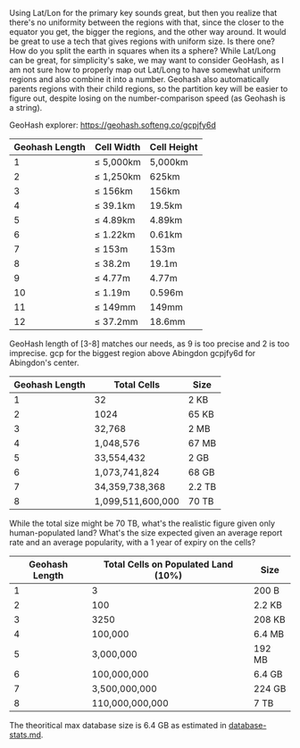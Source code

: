 Using Lat/Lon for the primary key sounds great, but then you realize that there's no uniformity between the regions with that, since the closer to the equator you get, the bigger the regions, and the other way around. It would be great to use a tech that gives regions with uniform size. Is there one? How do you split the earth in squares when its a sphere? While Lat/Long can be great, for simplicity's sake, we may want to consider GeoHash, as I am not sure how to properly map out Lat/Long to have somewhat uniform regions and also combine it into a number. Geohash also automatically parents regions with their child regions, so the partition key will be easier to figure out, despite losing on the number-comparison speed (as Geohash is a string).

GeoHash explorer: https://geohash.softeng.co/gcpjfy6d

| Geohash Length | Cell Width | Cell Height |
| -------------- | ---------- | ----------- |
| 1              | ≤ 5,000km  | 5,000km     |
| 2              | ≤ 1,250km  | 625km       |
| 3              | ≤ 156km    | 156km       |
| 4              | ≤ 39.1km   | 19.5km      |
| 5              | ≤ 4.89km   | 4.89km      |
| 6              | ≤ 1.22km   | 0.61km      |
| 7              | ≤ 153m     | 153m        |
| 8              | ≤ 38.2m    | 19.1m       |
| 9              | ≤ 4.77m    | 4.77m       |
| 10             | ≤ 1.19m    | 0.596m      |
| 11             | ≤ 149mm    | 149mm       |
| 12             | ≤ 37.2mm   | 18.6mm      |

GeoHash length of [3-8] matches our needs, as 9 is too precise and 2 is too imprecise.
gcp for the biggest region above Abingdon
gcpjfy6d for Abingdon's center.

| Geohash Length | Total Cells       | Size   |
| -------------- | ----------------- | ------ |
| 1              | 32                | 2 KB   |
| 2              | 1024              | 65 KB  |
| 3              | 32,768            | 2 MB   |
| 4              | 1,048,576         | 67 MB  |
| 5              | 33,554,432        | 2 GB   |
| 6              | 1,073,741,824     | 68 GB  |
| 7              | 34,359,738,368    | 2.2 TB |
| 8              | 1,099,511,600,000 | 70 TB  |

While the total size might be 70 TB, what's the realistic figure given only human-populated land? 
What's the size expected given an average report rate and an average popularity, with a 1 year of expiry on the cells?

| Geohash Length | Total Cells on Populated Land (10%) | Size   |
| -------------- | ----------------------------------- | ------ |
| 1              | 3                                   | 200 B  |
| 2              | 100                                 | 2.2 KB |
| 3              | 3250                                | 208 KB |
| 4              | 100,000                             | 6.4 MB |
| 5              | 3,000,000                           | 192 MB |
| 6              | 100,000,000                         | 6.4 GB |
| 7              | 3,500,000,000                       | 224 GB |
| 8              | 110,000,000,000                     | 7 TB   |

The theoritical max database size is 6.4 GB as estimated in [database-stats.md](database-stats.md).

